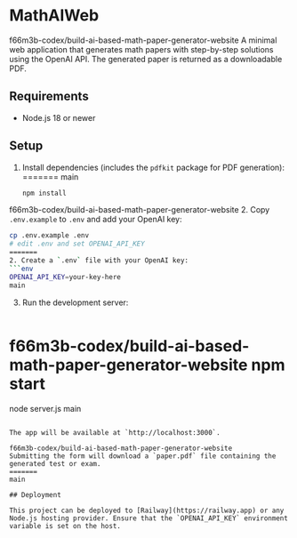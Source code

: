 # MathAIWeb

f66m3b-codex/build-ai-based-math-paper-generator-website
A minimal web application that generates math papers with step-by-step solutions using the OpenAI API. The generated paper is returned as a downloadable PDF.

## Requirements

- Node.js 18 or newer

## Setup

1. Install dependencies (includes the `pdfkit` package for PDF generation):
=======
main
   ```bash
   npm install
   ```

f66m3b-codex/build-ai-based-math-paper-generator-website
2. Copy `.env.example` to `.env` and add your OpenAI key:
   ```bash
   cp .env.example .env
   # edit .env and set OPENAI_API_KEY
=======
2. Create a `.env` file with your OpenAI key:
   ```env
   OPENAI_API_KEY=your-key-here
main
   ```

3. Run the development server:
   ```bash
f66m3b-codex/build-ai-based-math-paper-generator-website
   npm start
=======
   node server.js
main
   ```

The app will be available at `http://localhost:3000`.

f66m3b-codex/build-ai-based-math-paper-generator-website
Submitting the form will download a `paper.pdf` file containing the generated test or exam.
=======
main

## Deployment

This project can be deployed to [Railway](https://railway.app) or any Node.js hosting provider. Ensure that the `OPENAI_API_KEY` environment variable is set on the host.
